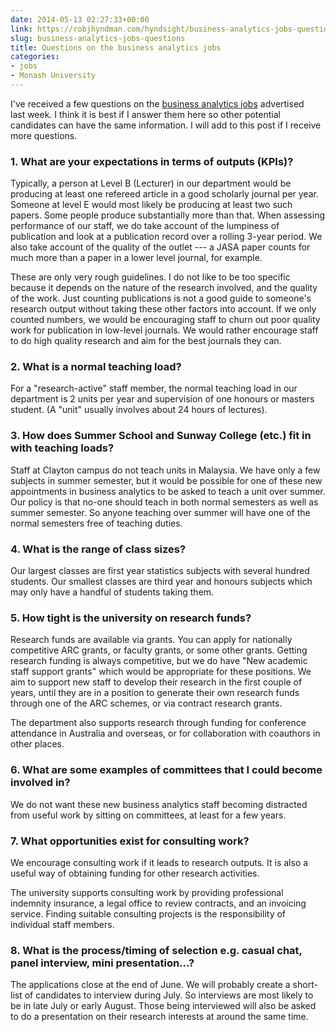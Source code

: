 ```yaml
---
date: 2014-05-13 02:27:33+00:00
link: https://robjhyndman.com/hyndsight/business-analytics-jobs-questions/
slug: business-analytics-jobs-questions
title: Questions on the business analytics jobs
categories:
- jobs
- Monash University
---
```


I've received a few questions on the [business analytics jobs](https://robjhyndman.com/hyndsight/monash-business-analytics/) advertised last week. I think it is best if I answer them here so other potential candidates can have the same information. I will add to this post if I receive more questions.<!-- more -->


### 1. What are your expectations in terms of outputs (KPIs)?


Typically, a person at Level B (Lecturer) in our department would be producing at least one refereed article in a good scholarly journal per year. Someone at level E would most likely be producing at least two such papers. Some people produce substantially more than that. When assessing performance of our staff, we do take account of the lumpiness of publication and look at a publication record over a rolling 3-year period. We also take account of the quality of the outlet --- a JASA paper counts for much more than a paper in a lower level journal, for example.

These are only very rough guidelines. I do not like to be too specific because it depends on the nature of the research involved, and the quality of the work. Just counting publications is not a good guide to someone's research output without taking these other factors into account. If we only counted numbers, we would be encouraging staff to churn out poor quality work for publication in low-level journals. We would rather encourage staff to do high quality research and aim for the best journals they can.


### 2. What is a normal teaching load?


For a "research-active" staff member, the normal teaching load in our department is 2 units per year and supervision of one honours or masters student. (A "unit" usually involves about 24 hours of lectures).


### 3. How does Summer School and Sunway College (etc.) fit in with teaching loads?


Staff at Clayton campus do not teach units in Malaysia. We have only a few subjects in summer semester, but it would be possible for one of these new appointments in business analytics to be asked to teach a unit over summer. Our policy is that no-one should teach in both normal semesters as well as summer semester. So anyone teaching over summer will have one of the normal semesters free of teaching duties.


### 4. What is the range of class sizes?


Our largest classes are first year statistics subjects with several hundred students. Our smallest classes are third year and honours subjects which may only have a handful of students taking them.


### 5. How tight is the university on research funds?


Research funds are available via grants. You can apply for nationally competitive ARC grants, or faculty grants, or some other grants. Getting research funding is always competitive, but we do have "New academic staff support grants" which would be appropriate for these positions. We aim to support new staff to develop their research in the first couple of years, until they are in a position to generate their own research funds through one of the ARC schemes, or via contract research grants.

The department also supports research through funding for conference attendance in Australia and overseas, or for collaboration with coauthors in other places.


### 6. What are some examples of committees that I could become involved in?


We do not want these new business analytics staff becoming distracted from useful work by sitting on committees, at least for a few years.


### 7. What opportunities exist for consulting work?


We encourage consulting work if it leads to research outputs. It is also a useful way of obtaining funding for other research activities.

The university supports consulting work by providing professional indemnity insurance, a legal office to review contracts, and an invoicing service. Finding suitable consulting projects is the responsibility of individual staff members.


### 8. What is the process/timing of selection e.g. casual chat, panel interview, mini presentation…?


The applications close at the end of June. We will probably create a short-list of candidates to interview during July. So interviews are most likely to be in late July or early August. Those being interviewed will also be asked to do a presentation on their research interests at around the same time.
